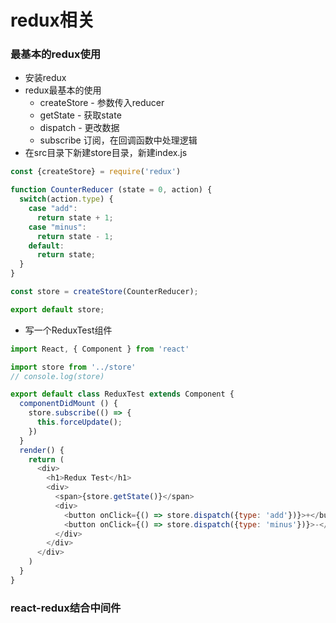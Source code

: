 # redux相关

### 最基本的redux使用

* 安装redux
* redux最基本的使用
  * createStore - 参数传入reducer
  * getState - 获取state
  * dispatch - 更改数据
  * subscribe  订阅，在回调函数中处理逻辑
* 在src目录下新建store目录，新建index.js
```js
const {createStore} = require('redux')

function CounterReducer (state = 0, action) {
  switch(action.type) {
    case "add":
      return state + 1;
    case "minus":
      return state - 1;
    default:
      return state;
  }
}

const store = createStore(CounterReducer);

export default store;
```
* 写一个ReduxTest组件
```js
import React, { Component } from 'react'

import store from '../store'
// console.log(store)

export default class ReduxTest extends Component {
  componentDidMount () {
    store.subscribe(() => {
      this.forceUpdate();
    })
  }
  render() {
    return (
      <div>
        <h1>Redux Test</h1>
        <div>
          <span>{store.getState()}</span>
          <div>
            <button onClick={() => store.dispatch({type: 'add'})}>+</button>
            <button onClick={() => store.dispatch({type: 'minus'})}>-</button>
          </div>
        </div>
      </div>
    )
  }
}

```

### react-redux结合中间件

